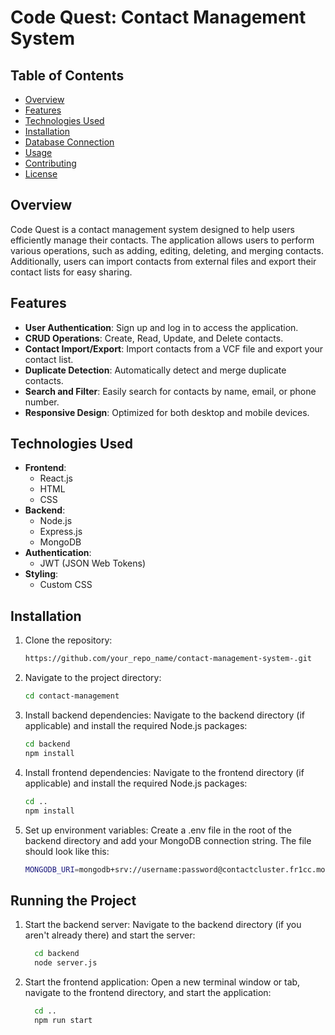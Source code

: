 # Code Quest: Contact Management System

## Table of Contents
- [Overview](#overview)
- [Features](#features)
- [Technologies Used](#technologies-used)
- [Installation](#installation)
- [Database Connection](#database-connection)
- [Usage](#usage)
- [Contributing](#contributing)
- [License](#license)

## Overview
Code Quest is a contact management system designed to help users efficiently manage their contacts. The application allows users to perform various operations, such as adding, editing, deleting, and merging contacts. Additionally, users can import contacts from external files and export their contact lists for easy sharing.

## Features
- **User Authentication**: Sign up and log in to access the application.
- **CRUD Operations**: Create, Read, Update, and Delete contacts.
- **Contact Import/Export**: Import contacts from a VCF file and export your contact list.
- **Duplicate Detection**: Automatically detect and merge duplicate contacts.
- **Search and Filter**: Easily search for contacts by name, email, or phone number.
- **Responsive Design**: Optimized for both desktop and mobile devices.

## Technologies Used
- **Frontend**: 
  - React.js
  - HTML
  - CSS
- **Backend**: 
  - Node.js
  - Express.js
  - MongoDB
- **Authentication**: 
  - JWT (JSON Web Tokens)
- **Styling**: 
  - Custom CSS

## Installation
1. Clone the repository:
   ```bash
   https://github.com/your_repo_name/contact-management-system-.git

2. Navigate to the project directory:
   ```bash
   cd contact-management

 3. Install backend dependencies: Navigate to the backend directory (if applicable) and install the required Node.js packages:
    ```bash
    cd backend 
    npm install
    
 4. Install frontend dependencies: Navigate to the frontend directory (if applicable) and install the required Node.js packages:
    ```bash
    cd ..
    npm install
    
 5. Set up environment variables: Create a .env file in the root of the backend directory and add your MongoDB connection string. The file should look like this:
    ```bash
    MONGODB_URI=mongodb+srv://username:password@contactcluster.fr1cc.mongodb.net/?retryWrites=true&w=majority&appName=ContactCluster

## Running the Project
 1. Start the backend server: Navigate to the backend directory (if you aren't already there) and start the server:
    ```bash
      cd backend
      node server.js

2. Start the frontend application: Open a new terminal window or tab, navigate to the frontend directory, and start the application:
    ```bash
      cd ..
      npm run start
